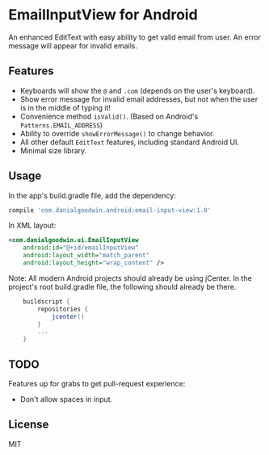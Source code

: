 # EmailInputView for Android

An enhanced EditText with easy ability to get valid email from user. An error message will appear for invalid emails.



## Features ##

- Keyboards will show the `@` and `.com` (depends on the user's keyboard).
- Show error message for invalid email addresses, but not when the user is in the middle of typing it!
- Convenience method `isValid()`. (Based on Android's `Patterns.EMAIL_ADDRESS`)
- Ability to override `showErrorMessage()` to change behavior.
- All other default `EditText` features, including standard Android UI.
- Minimal size library.



## Usage ##

In the app's build.gradle file, add the dependency:
```groovy
compile 'com.danialgoodwin.android:email-input-view:1.0'
```
In XML layout:
```xml
<com.danialgoodwin.ui.EmailInputView
    android:id="@+id/emailInputView"
    android:layout_width="match_parent"
    android:layout_height="wrap_content" />
```
Note: All modern Android projects should already be using jCenter. In the project's root build.gradle file, the following should already be there.

```groovy    
    buildscript {
        repositories {
            jcenter()
        }
        ...
    }
```


## TODO ##
Features up for grabs to get pull-request experience:

- Don't allow spaces in input.



## License ##
MIT
